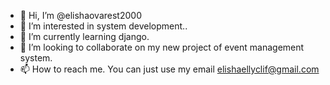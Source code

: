 - 👋 Hi, I’m @elishaovarest2000
- 👀 I’m interested in system development..
- 🌱 I’m currently learning django.
- 💞️ I’m looking to collaborate on my new project of event management system.
- 📫 How to reach me. You can just use my email elishaellyclif@gmail.com

<!---
elishaovarest2000/elishaovarest2000 is a ✨ special ✨ repository because its `README.md` (this file) appears on your GitHub profile.
You can click the Preview link to take a look at your changes.
--->
